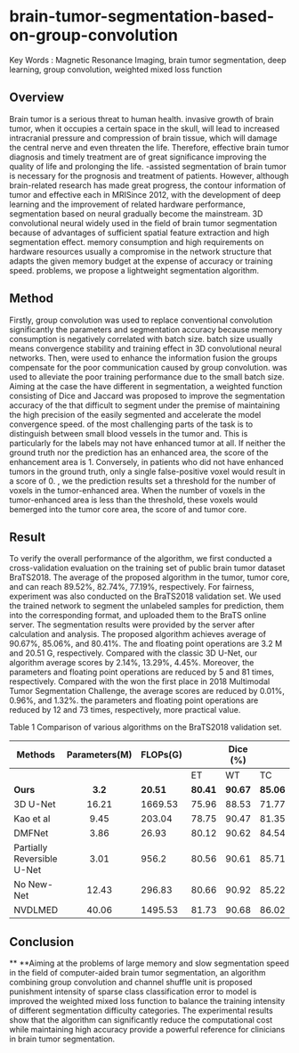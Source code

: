 # brain-tumor-segmentation-based-on-group-convolution
Key Words : Magnetic Resonance Imaging, brain tumor segmentation, deep learning, group convolution, weighted mixed loss function


## Overview

  Brain tumor is a serious threat to human health.  invasive growth of brain
tumor, when it occupies a certain space in the skull, will lead to increased
intracranial pressure and compression of brain tissue, which will damage the
central nerve and even threaten the life. Therefore, effective brain tumor
diagnosis and timely treatment are of great significance  improving the quality
of life and prolonging the  life. -assisted segmentation of brain tumor is
necessary for the prognosis and treatment of patients. However, although
brain-related research has made great progress,  the contour information of
tumor and effective each in MRISince 2012, with the development of deep learning
and the improvement of related hardware performance, segmentation based on
neural  gradually become the mainstream. 3D convolutional neural widely used in
the field of brain tumor segmentation because of advantages of sufficient
spatial feature extraction and high segmentation effect.  memory consumption and
high requirements on hardware resources usually a compromise in the network
structure that adapts the given memory budget at the expense of accuracy or
training speed. problems, we propose a lightweight segmentation algorithm.

## Method 

  Firstly, group convolution was used to replace conventional convolution
significantly the parameters and segmentation accuracy because memory
consumption is negatively correlated with batch size. batch size usually means
convergence stability and training effect in 3D convolutional neural networks.
Then, were used to enhance the information fusion the groups  compensate for the
poor communication caused by group convolution. was used to alleviate the poor
training performance due to the small batch size. Aiming at the case  the have
different in segmentation, a weighted function consisting of Dice and Jaccard
was proposed to improve the segmentation accuracy of the that difficult to
segment under the premise of maintaining the high precision of the easily
segmented and accelerate the model convergence speed.  of the most challenging
parts of the task is to distinguish between small blood vessels in the tumor
and. This is particularly  for the labels may not have enhanced tumor at all. If
neither the ground truth nor the prediction has an enhanced area, the score of
the enhancement area is 1. Conversely, in patients who did not have enhanced
tumors in the ground truth, only a single false-positive voxel would result in a
score of 0. , we the prediction results set a threshold for the number of voxels
in the tumor-enhanced area. When the number of voxels in the tumor-enhanced area
is less than the threshold, these voxels would bemerged into the tumor core
area, the  score of and tumor core.

## Result

  To verify the overall performance of the algorithm, we first conducted a
cross-validation evaluation on the training set of public brain tumor dataset
BraTS2018. The average of the proposed algorithm in the tumor, tumor core, and
can reach 89.52%, 82.74%, 77.19%, respectively. For fairness, experiment was
also conducted on the BraTS2018 validation set. We used the trained network to
segment the unlabeled samples for prediction, them into the corresponding
format, and uploaded them to the BraTS online server. The segmentation results
were provided by the server after calculation and analysis. The proposed
algorithm achieves average of 90.67%, 85.06%, and 80.41%. The and floating point
operations are 3.2 M and 20.51 G, respectively. Compared with the classic 3D
U-Net, our algorithm average scores by 2.14%, 13.29%, 4.45%. Moreover, the
parameters and floating point operations are reduced by 5 and 81 times,
respectively. Compared with the won the first place in 2018 Multimodal Tumor
Segmentation Challenge, the average scores are reduced by 0.01%, 0.96%, and
1.32%.  the parameters and floating point operations are reduced by 12 and 73
times, respectively,  more practical value.

Table 1 Comparison of various algorithms on the BraTS2018 validation set.

| Methods                    | Parameters(M) | FLOPs(G)  |  |  Dice (%)  |            |          |     HD95        |          |
|----------------------------|:---------------:|-----------|-----------|-----------|-----------|----------|----------|----------|
|                            |               |           | ET        | WT        | TC        | ET       | WT       | TC       |
| **Ours**                   | **3.2**       | **20.51** | **80.41** | **90.67** | **85.06** | **2.51** | **4.13** | **5.79** |
| 3D U-Net                   | 16.21         | 1669.53   | 75.96     | 88.53     | 71.77     | 6.04     | 17.1     | 11.62    |
| Kao et al                  | 9.45          | 203.04    | 78.75     | 90.47     | 81.35     | 3.81     | 4.32     | 7.56     |
| DMFNet                     | 3.86          | 26.93     | 80.12     | 90.62     | 84.54     | 3.06     | 4.66     | 6.31     |
| Partially Reversible U-Net | 3.01          | 956.2     | 80.56     | 90.61     | 85.71     | 3.35     | 5.61     | 7.83     |
| No New-Net                 | 12.43         | 296.83    | 80.66     | 90.92     | 85.22     | 2.74     | 5.83     | 7.2      |
| NVDLMED                    | 40.06         | 1495.53   | 81.73     | 90.68     | 86.02     | 3.82     | 4.41     | 6.84     |


## Conclusion

** **Aiming at the problems of large memory and slow segmentation speed in the
field of computer-aided brain tumor segmentation, an algorithm combining group
convolution and channel shuffle unit is proposed punishment intensity of sparse
class classification error to model is improved  the weighted mixed loss
function to balance the training intensity of different segmentation difficulty
categories. The experimental results show that the algorithm can significantly
reduce the computational cost while maintaining high accuracy provide a powerful
reference for clinicians in brain tumor segmentation.
